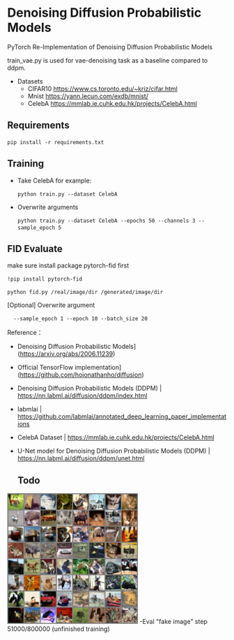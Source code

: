 # Denoising Diffusion Probabilistic Models

PyTorch Re-Implementation of Denoising Diffusion Probabilistic Models

train_vae.py is used for vae-denoising task as a baseline compared to ddpm.

- Datasets
    - CIFAR10 https://www.cs.toronto.edu/~kriz/cifar.html
    - Mnist   https://yann.lecun.com/exdb/mnist/
    - CelebA  https://mmlab.ie.cuhk.edu.hk/projects/CelebA.html
   
## Requirements
 ``` 
pip install -r requirements.txt
 ```
## Training
- Take CelebA for example:
    ``` 
   python train.py --dataset CelebA 
    ```
- Overwrite arguments
    ```
  python train.py --dataset CelebA --epochs 50 --channels 3 --sample_epoch 5
    
     ```



## FID Evaluate 
make sure install package pytorch-fid first
 ```
!pip install pytorch-fid
 ```

 ```
python fid.py /real/image/dir /generated/image/dir 
 ```
[Optional] Overwrite argument
```
  --sample_epoch 1 --epoch 10 --batch_size 20
 ```


Reference：

- Denoising Diffusion Probabilistic Models](https://arxiv.org/abs/2006.11239)
- Official TensorFlow implementation](https://github.com/hojonathanho/diffusion)
- Denoising Diffusion Probabilistic Models (DDPM) | https://nn.labml.ai/diffusion/ddpm/index.html
- labmlai | https://github.com/labmlai/annotated_deep_learning_paper_implementations
- CelebA Dataset | https://mmlab.ie.cuhk.edu.hk/projects/CelebA.html
- U-Net model for Denoising Diffusion Probabilistic Models (DDPM) | https://nn.labml.ai/diffusion/ddpm/unet.html

  ## Todo

<img src="CIFAR10/51000.png" alt="Example" width="300"> 
-Eval "fake image" step 51000/800000 (unfinished training)

